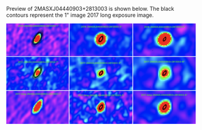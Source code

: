 
Preview of 2MASXJ04440903+2813003 is shown below. The black contours represent the 1" image 2017 long exposure image. 

![2MASXJ04440903+2813003](2MASXJ04440903+2813003.png "2MASXJ04440903+2813003")
